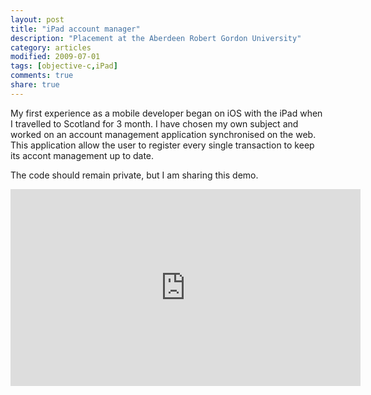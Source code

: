 ```yaml
---
layout: post
title: "iPad account manager"
description: "Placement at the Aberdeen Robert Gordon University"
category: articles
modified: 2009-07-01
tags: [objective-c,iPad]
comments: true
share: true
---
```


My first experience as a mobile developer began on iOS with the iPad when I travelled to Scotland for 3 month. I have chosen my own subject and worked on an account management application synchronised on the web. This application allow the user to register every single transaction to keep its accont management up to date.

The code should remain private, but I am sharing this demo.

<iframe width="560" height="315" src="http://www.youtube.com/embed/VIRzOkRzKeA" frameborder="0"> </iframe>
